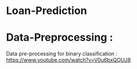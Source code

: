 # Loan-Prediction

# Data-Preprocessing :

Data pre-processing for binary classification : https://www.youtube.com/watch?v=V0u6bxQOUJ8
